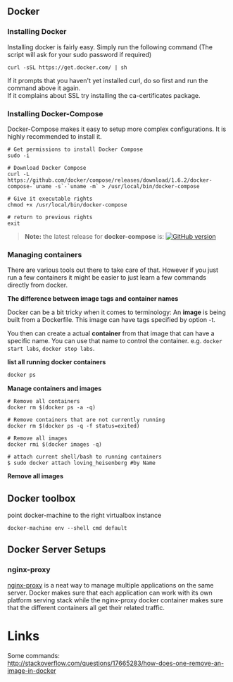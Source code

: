 ## Docker
### Installing Docker
Installing docker is fairly easy. Simply run the following command
(The script will ask for your sudo password if required)

    curl -sSL https://get.docker.com/ | sh
    
If it prompts that you haven't yet installed curl, do so first and run the command above it again.  
If it complains about SSL try installing the ca-certificates package.

### Installing Docker-Compose

Docker-Compose makes it easy to setup more complex configurations. It is highly recommended to install it.

```
# Get permissions to install Docker Compose
sudo -i

# Download Docker Compose
curl -L https://github.com/docker/compose/releases/download/1.6.2/docker-compose-`uname -s`-`uname -m` > /usr/local/bin/docker-compose

# Give it executable rights
chmod +x /usr/local/bin/docker-compose

# return to previous rights
exit
```
> **Note:** the latest release for **docker-compose** is: [![GitHub version](https://badge.fury.io/gh/docker%2Fcompose.svg)](https://badge.fury.io/gh/docker%2Fcompose)

### Managing containers
There are various tools out there to take care of that. However if you just run a few containers it might be easier to just learn a few commands directly from docker.

**The difference between image tags and container names**

Docker can be a bit tricky when it comes to terminology: An **image** is being built from a Dockerfile. This image can have tags specified by option -t.

You then can create a actual **container** from that image that can have a specific name. You can use that name to control the container. e.g. `docker start labs`, `docker stop labs`.

**list all running docker containers**

```sh
docker ps
```

**Manage containers and images**

```shell
# Remove all containers
docker rm $(docker ps -a -q)

# Remove containers that are not currently running
docker rm $(docker ps -q -f status=exited)

# Remove all images
docker rmi $(docker images -q)

# attach current shell/bash to running containers
$ sudo docker attach loving_heisenberg #by Name
```

**Remove all images**

## Docker toolbox
point docker-machine to the right virtualbox instance

```shell
docker-machine env --shell cmd default
```

## Docker Server Setups
### nginx-proxy
[nginx-proxy](https://hub.docker.com/r/jwilder/nginx-proxy/) is a neat way to manage multiple applications on the same server. Docker makes sure that each application can work with its own platform serving stack while the nginx-proxy docker container makes sure that the different containers all get their related traffic.


# Links
Some commands:  
http://stackoverflow.com/questions/17665283/how-does-one-remove-an-image-in-docker
